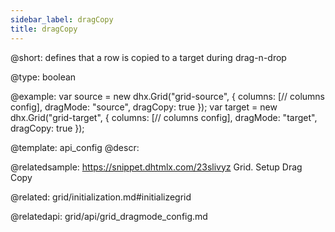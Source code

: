 ```yaml
---
sidebar_label: dragCopy
title: dragCopy
---          
```


@short: 
defines that a row is copied to a target during drag-n-drop




@type: boolean

@example: 
var source = new dhx.Grid("grid-source", {
    columns: [// columns config],
    dragMode: "source", 
    dragCopy: true
});
var target = new dhx.Grid("grid-target", {
    columns: [// columns config],
    dragMode: "target", 
    dragCopy: true
});


@template:	api_config
@descr: 

@relatedsample: https://snippet.dhtmlx.com/23slivyz	Grid. Setup Drag Copy

@related: grid/initialization.md#initializegrid

@relatedapi: grid/api/grid_dragmode_config.md